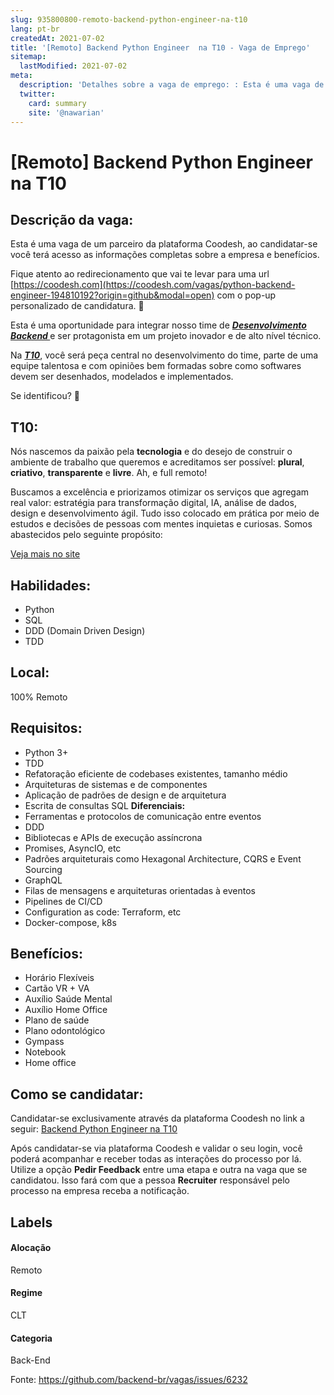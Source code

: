 ```yaml
---
slug: 935800800-remoto-backend-python-engineer-na-t10
lang: pt-br
createdAt: 2021-07-02
title: '[Remoto] Backend Python Engineer  na T10 - Vaga de Emprego'
sitemap:
  lastModified: 2021-07-02
meta:
  description: 'Detalhes sobre a vaga de emprego: : Esta é uma vaga de um parceiro da plataforma Coodesh, ao candidatar-se você terá acesso as informações completas sobre a empresa e benefícios.  Fique atento ao redirecionamento que vai te levar para uma url [https://coodesh.com](https://coodesh.com/vagas/python-backend-engineer-194810192?origin=github&modal=open) com o pop-up personalizado de candidatura. 👋 <p>Esta é uma oportunidade para integrar nosso time de <strong><em><ins>Desenvolvimento Backend </ins></em></strong>e ser protagonista em um projeto inovador e de alto nível técnico.</p> <p>Na <strong><em><ins>T10</ins></em></strong>, você será peça central no desenvolvimento do time, parte de uma equipe talentosa e com opiniões bem formadas sobre como softwares devem ser desenhados, modelados e implementados.</p> <p>Se identificou? 🚀</p>'
  twitter:
    card: summary
    site: '@nawarian'
---
```


# [Remoto] Backend Python Engineer  na T10

## Descrição da vaga: 
Esta é uma vaga de um parceiro da plataforma Coodesh, ao candidatar-se você terá acesso as informações completas sobre a empresa e benefícios.


Fique atento ao redirecionamento que vai te levar para uma url [https://coodesh.com](https://coodesh.com/vagas/python-backend-engineer-194810192?origin=github&modal=open) com o pop-up personalizado de candidatura. 👋
<p>Esta é uma oportunidade para integrar nosso time de <strong><em><ins>Desenvolvimento Backend </ins></em></strong>e ser protagonista em um projeto inovador e de alto nível técnico.</p>
<p>Na <strong><em><ins>T10</ins></em></strong>, você será peça central no desenvolvimento do time, parte de uma equipe talentosa e com opiniões bem formadas sobre como softwares devem ser desenhados, modelados e implementados.</p>
<p>Se identificou? 🚀</p>

## T10: 
 <p>Nós nascemos da paixão pela <strong>tecnologia</strong> e do desejo de construir o ambiente de trabalho que queremos e acreditamos ser possível: <strong>plural</strong>, <strong>criativo</strong>, <strong>transparente</strong> e <strong>livre</strong>. Ah, e full remoto!&nbsp;</p>
<p>Buscamos a excelência e priorizamos otimizar os serviços que agregam real valor: estratégia para transformação digital, IA, análise de dados, design e desenvolvimento ágil. Tudo isso colocado em prática por meio de estudos e decisões de pessoas com mentes inquietas e curiosas. Somos abastecidos pelo seguinte propósito:</p><a href='https://coodesh.com/empresas/t10'>Veja mais no site</a>

 ## Habilidades: 
 - Python 
- SQL 
- DDD (Domain Driven Design) 
- TDD
## Local: 
 100% Remoto
## Requisitos: 
 - Python 3+ 
- TDD 
- Refatoração eficiente de codebases existentes, tamanho médio 
- Arquiteturas de sistemas e de componentes 
- Aplicação de padrões de design e de arquitetura 
- Escrita de consultas SQL
**Diferenciais:** 
 - Ferramentas e protocolos de comunicação entre eventos 
- DDD 
- Bibliotecas e APIs de execução assíncrona 
- Promises, AsyncIO, etc 
- Padrões arquiteturais como Hexagonal Architecture, CQRS e Event Sourcing 
- GraphQL 
- Filas de mensagens e arquiteturas orientadas à eventos 
- Pipelines de CI/CD 
- Configuration as code: Terraform, etc 
- Docker-compose, k8s
## Benefícios: 
 - Horário Flexíveis 
- Cartão VR + VA 
- Auxílio Saúde Mental 
- Auxílio Home Office 
- Plano de saúde 
- Plano odontológico 
- Gympass 
- Notebook 
- Home office
## Como se candidatar:
Candidatar-se exclusivamente através da plataforma Coodesh no link a seguir: [Backend Python Engineer  na T10](https://coodesh.com/vagas/python-backend-engineer-194810192?origin=github&modal=open)


Após candidatar-se via plataforma Coodesh e validar o seu login, você poderá acompanhar e receber todas as interações do processo por lá. Utilize a opção <b>Pedir Feedback</b> entre uma etapa e outra na vaga que se candidatou. Isso fará com que a pessoa <b>Recruiter</b> responsável pelo processo na empresa receba a notificação.
## Labels
#### Alocação
Remoto
#### Regime
CLT
#### Categoria
Back-End

Fonte: https://github.com/backend-br/vagas/issues/6232